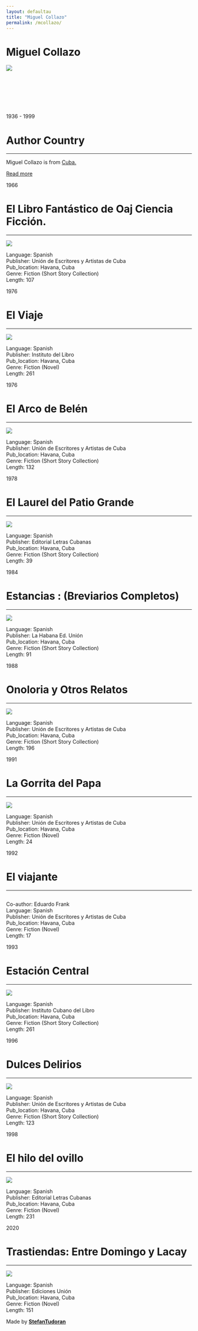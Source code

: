 ```yaml
---
layout: defaultau
title: "Miguel Collazo"
permalink: /mcollazo/
---
```

<!-- partial:index.partial.html -->
<div class="content">
    <h1>Miguel Collazo</h1>
    <div class="quote">
        <div><img src="https://images.squarespace-cdn.com/content/v1/54ef4a93e4b01b969d320540/1570830420560-QH9GJL95EMYSRBPL89N0/Miguel+Collazo.jpg?format=1000w" class="logo"></div>
    </div>
    <div class="timeline">
        <div style="padding-bottom:100px;"></div>
        <div class="block">
            <div class="date right"><p class="right">1936 - 1999</p></div>
            <div class="dot"></div>
            <div class="left first">
            <div class="author_country">
                <h1>Author Country</h1><hr>
            <div class="aclocation"><p>Miguel Collazo is from <a href="{{ site.baseurl }}/14">Cuba.</a></p></div>
                <div class="acreadmore"><a href="https://es.wikipedia.org/wiki/Miguel_Collazo" target="_blank">Read more</a></div>
            </div>
            </div>
        </div>
        <div class="block">
            <div class="date left"><p class="left">1966</p></div>
            <div class="dot"></div>
            <div class="right">
                <h1>El Libro Fantástico de Oaj Ciencia Ficción.</h1><hr>
                <p><img src="https://books.google.dm/books/content?id=Rh5TAAAAMAAJ&printsec=frontcover&img=1&zoom=1&imgtk=AFLRE725RUUn0fPsxXyiNRIM93TJEVvp6lGRrL5Qk428pXq4I4mzwmjDhgfJDpJOpISxnl8oaz0B1L8wPmJeu_aAwSxIn4j5tGNA_NTsBfBV7BVfS7Dw4SIp9bHkywPwOPbkSTMckv3R"></p>
                <p>
                Language: Spanish<br/>
                Publisher: Unión de Escritores y Artistas de Cuba<br/>
                Pub_location: Havana, Cuba<br/>
                Genre: Fiction (Short Story Collection)<br/>
                Length: 107</p>
            </div>
        </div>
        <div class="block">
            <div class="date right"><p class="right">1976</p></div>
            <div class="dot"></div>
            <div class="left hide">
                <h1>El Viaje</h1><hr>
                <p><img src="https://m.media-amazon.com/images/I/51r-d8W7nPL.jpg"></p>
                <p>Language: Spanish<br/>
                Publisher: Instituto del Libro<br/>
                Pub_location: Havana, Cuba<br/>
                Genre: Fiction (Novel)<br/>
                Length: 261</p>
            </div>
        </div>
        <div class="block">
            <div class="date right"><p class="right">1976</p></div>
            <div class="dot"></div>
            <div class="left hide">
                <h1>El Arco de Belén</h1><hr>
                <p><img src="https://books.google.dm/books/content?id=VHpAAAAAYAAJ&printsec=frontcover&img=1&zoom=1&imgtk=AFLRE730Z8qRk8IWGX1AWRglxHMqxCOEmBC70-wI6RYxXFoPu25wd22HFZmmhvR7qNCQcjMzG7qeV9ghrrcBuDH2GgySOxmWAkkOtgu5XirQCsLvSxBMBC5685OBfWsldB0G0kLErPPz"></p>
                <p>Language: Spanish<br/>
                Publisher: Unión de Escritores y Artistas de Cuba<br/>
                Pub_location: Havana, Cuba<br/>
                Genre: Fiction (Short Story Collection)<br/>
                Length: 132</p>
            </div>
        </div>
        <div class="block">
            <div class="date left"><p class="left">1978</p></div>
            <div class="dot"></div>
            <div class="right hide">
                <h1>El Laurel del Patio Grande</h1><hr>
                <p><img src="https://images-na.ssl-images-amazon.com/images/I/51RZJ1vTozL._SX373_BO1,204,203,200_.jpg"></p>
                <p>Language: Spanish<br/>
                Publisher: Editorial Letras Cubanas<br/>
                Pub_location: Havana, Cuba<br/>
                Genre: Fiction (Short Story Collection)<br/>
                Length: 39</p>
            </div>
        </div>
        <div class="block">
            <div class="date right"><p class="right">1984</p></div>
            <div class="dot"></div>
            <div class="left hide">
                <h1>Estancias : (Breviarios Completos)</h1><hr>
                <p><img src="https://m.media-amazon.com/images/I/51u2FFDQbyL._SY291_BO1,204,203,200_QL40_FMwebp_.jpg"></p>
                <p>Language: Spanish<br/>
                Publisher: La Habana Ed. Unión<br/>
                Pub_location: Havana, Cuba<br/>
                Genre: Fiction (Short Story Collection)<br/>
                Length: 91</p>
            </div>
        </div>
        <div class="block">
            <div class="date left"><p class="left">1988</p></div>
            <div class="dot"></div>
            <div class="right hide">
                <h1>Onoloria y Otros Relatos</h1><hr>
                <p><img src="https://www.ecured.cu/images/thumb/3/3f/741229291.0.l.jpg/390px-741229291.0.l.jpg"></p>
                <p>Language: Spanish<br/>
                Publisher: Unión de Escritores y Artistas de Cuba<br/>
                Pub_location: Havana, Cuba<br/>
                Genre: Fiction (Short Story Collection)<br/>
                Length: 196</p>
            </div>
        </div>
        <div class="block">
            <div class="date left"><p class="left">1991</p></div>
            <div class="dot"></div>
            <div class="right hide">
                <h1>La Gorrita del Papa</h1><hr>
                <p><img src="https://books.google.dm/books/content?id=hkjmAAAAMAAJ&printsec=frontcover&img=1&zoom=1&imgtk=AFLRE73dIYdHL7Mba4P63nzyPw3aKBnOUpbmfWyIOwAEIlCFlgJvLg30E7cLSibDi-MVqF1fknsRkKYxK2YN9iGqyjN-b7Q2wocvLaKWYwq8KzoDb-sk8yDgHLx2HCXwNsCfzqBorFVY"></p>
                <p>Language: Spanish<br/>
                Publisher: Unión de Escritores y Artistas de Cuba<br/>
                Pub_location: Havana, Cuba<br/>
                Genre: Fiction (Novel)<br/>
                Length: 24</p>
            </div>
        </div>
        <div class="block">
            <div class="date right"><p class="right">1992</p></div>
            <div class="dot"></div>
            <div class="left hide">
                <h1>El viajante</h1><hr>
                <p><img src=""></p>
                <p>
                Co-author: Eduardo Frank<br/>
                Language: Spanish<br/>
                Publisher: Unión de Escritores y Artistas de Cuba<br/>
                Pub_location: Havana, Cuba<br/>
                Genre: Fiction (Novel)<br/>
                Length: 17</p>
             </div>
        </div>
        <div class="block">
            <div class="date right"><p class="right">1993</p></div>
            <div class="dot"></div>
            <div class="left hide">
                <h1>Estación Central</h1><hr>
                <p><img src="https://books.google.dm/books/content?id=7pQfAQAAIAAJ&printsec=frontcover&img=1&zoom=1&imgtk=AFLRE71-TIyZln3FLAzVW6cphNl7HswwQpBEB91HT5N59UVrJP0_dcvvkDL6Ei83zYYBzltdA1FfAjW4BApOICd_jSGh9hDyBM0kSfwkwYWWk4C89xaK5zpavVxb3IzyyaKYL0R5WJnn"></p>
                <p>Language: Spanish<br/>
                Publisher: Instituto Cubano del Libro<br/>
                Pub_location: Havana, Cuba<br/>
                Genre: Fiction (Short Story Collection)<br/>
                Length: 261</p>
            </div>
        </div>
        <div class="block">
            <div class="date left"><p class="left">1996</p></div>
            <div class="dot"></div>
            <div class="right hide">
                <h1>Dulces Delirios</h1><hr>
                <p><img src="https://books.google.dm/books/content?id=o16oAAAAIAAJ&printsec=frontcover&img=1&zoom=1&imgtk=AFLRE71W-jE_b4ZYXOnxP_ix-zJLHEGnbP0ALkoQOr9SCoqBj9AtSbI3TwlabAihQZI_q1fTvUHt2u6eRlUZ-xstqblyaJgaVj1neom2sOFNKMOdnbJgsv3C28s64YUasgSLQPRlEngI"></p>
                <p>Language: Spanish<br/>
                Publisher: Unión de Escritores y Artistas de Cuba<br/>
                Pub_location: Havana, Cuba<br/>
                Genre: Fiction (Short Story Collection)<br/>
                Length: 123</p>
            </div>
        </div>
        <div class="block">
            <div class="date left"><p class="left">1998</p></div>
            <div class="dot"></div>
            <div class="right hide">
                <h1>El hilo del ovillo</h1><hr>
                <p><img src="https://www.ecured.cu/images/0/01/El_Hilo_del_Ovillo.jpg"></p>
                <p>Language: Spanish<br/>
                Publisher: Editorial Letras Cubanas<br/>
                Pub_location: Havana, Cuba<br/>
                Genre: Fiction (Novel)<br/>
                Length: 231</p>
            </div>
        </div>
        <div class="block">
            <div class="date right"><p class="right">2020</p></div>
            <div class="dot"></div>
            <div class="left hide">
                <h1>Trastiendas: Entre Domingo y Lacay</h1><hr>
                <p><img src="https://books.google.com/books/content?id=kZUfAQAAIAAJ&printsec=frontcover&img=1&zoom=1&imgtk=AFLRE72-vkN9JRjocdCCXiwXZYVVrxRLZPnDZ3ooHR2ys20puUbmopRRMBjOwAdeA2jWCpmNLuunroiSkkvRUcHR40XjibuTXrKc1vzOgRoD5Zix9TLCvU-mQMNzkSArsL6dSet8-H4n"></p>
                <p>Language: Spanish<br/>
                Publisher: Ediciones Unión<br/>
                Pub_location: Havana, Cuba<br/>
                Genre: Fiction (Novel)<br/>
                Length: 151</p>
            </div>
        </div>
        <div id="footer">
        <p id="copyright">Made by&nbsp;<strong><a href="https://www.linkedin.com/in/nicolae-stefan-tudoran-b02291127/" target="_blank">StefanTudoran</a></strong></p>
